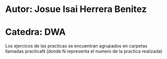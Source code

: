 # Autor: Josue Isai Herrera Benitez
# Catedra: DWA

Los ejercicos de las practicas se encuentran agrupados en carpetas llamadas practicaN (donde N representa el numero de la practica realizada)
